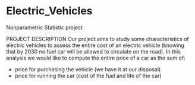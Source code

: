 # Electric_Vehicles
Nonparametric Statistic project

PROJECT DESCRIPTION
Our project aims to study some characteristics of electric vehicles to assess the entire cost of an electric vehicle (knowing that by 2030 no fuel car will be allowed to circulate on the road). In this analysis we would like to compute the entire price of a car as the sum of:
 - price for purchasing the vehicle (we have it at our disposal)
 - price for running the car (cost of the fuel and life of the car) 
